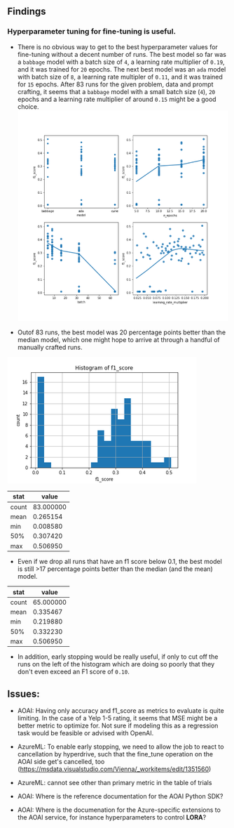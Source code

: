 ## Findings
### Hyperparameter tuning for fine-tuning is useful. 
- There is no obvious way to get to the best hyperparameter values for fine-tuning without a decent number of runs. The best model so far was a `babbage` model with a batch size of `4`, a learning rate multiplier of `0.19`, and it was trained for `20` epochs. The next best model was an `ada` model with batch size of `8`, a learning rate multipler of `0.11`, and it was trained for `15` epochs. After 83 runs for the given problem, data and prompt crafting, it seems that a `babbage` model with a small batch size (`4`), `20` epochs and a learning rate multiplier of around `0.15` might be a good choice. 
![](images/all_scatterplots.png)


- Outof 83 runs, the best model was 20 percentage points better than the median model, which one might hope to arrive at through a handful of manually crafted runs.

![](images/f1_score.png)

| stat | value |
| --- | --- |
| count |   83.000000 |
| mean    |  0.265154 |
| min     | 0.008580|
| 50%    |   0.307420|
| max      | 0.506950|

- Even if we drop all runs that have an f1 score below 0.1, the best model is still >17 percentage points better than the median (and the mean) model.

| stat | value |
| --- | --- |
| count   | 65.000000
| mean |     0.335467 
|min|       0.219880
|50% |      0.332230
|max |     0.506950

- In addition, early stopping would be really useful, if only to cut off the runs on the left of the histogram which are doing so poorly that they don't even exceed an F1 score of `0.10`.

## Issues:

- AOAI: Having only accuracy and f1_score as metrics to evaluate is quite limiting. In the case of a Yelp 1-5 rating, it seems that MSE might be a better metric to optimize for. Not sure if modeling this as a regression task would be feasible or advised with OpenAI. 

- AzureML: To enable early stopping, we need to allow the job to react to cancellation by hyperdrive, such that the fine_tune operation on the AOAI side get's cancelled, too (https://msdata.visualstudio.com/Vienna/_workitems/edit/1351560)

- AzureML: cannot see other than primary metric in the table of trials

- AOAI: Where is the reference documentation for the AOAI Python SDK? 

- AOAI: Where is the documenation for the Azure-specific extensions to the AOAI service, for instance hyperparameters to control **LORA**?
